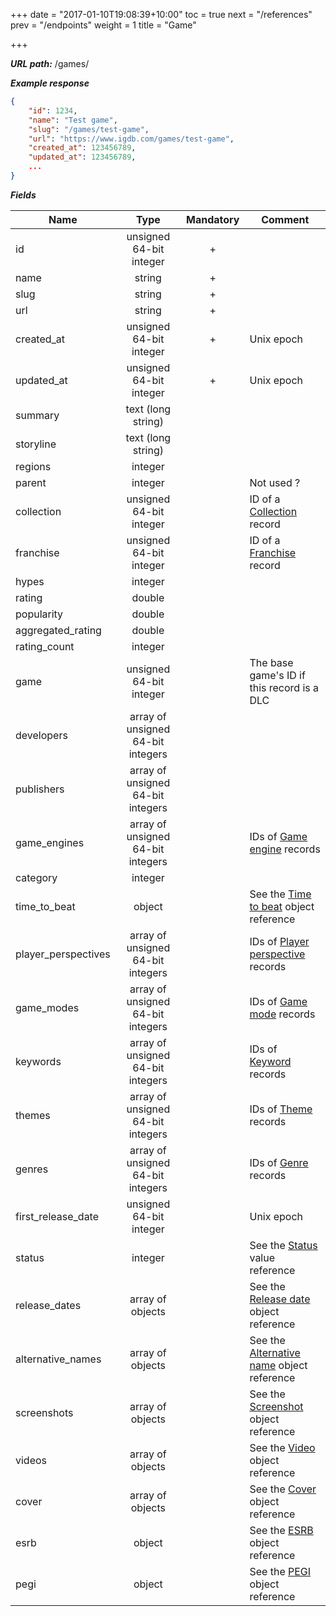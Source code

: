 +++
date = "2017-01-10T19:08:39+10:00"
toc = true
next = "/references"
prev = "/endpoints"
weight = 1
title = "Game"

+++

***URL path:*** /games/

***Example response***

```json
{
    "id": 1234,
    "name": "Test game",
    "slug": "/games/test-game",
    "url": "https://www.igdb.com/games/test-game",
    "created_at": 123456789,
    "updated_at": 123456789,
    ...
}
```

***Fields***

| Name                | Type                              | Mandatory | Comment |
| ------------------- |:---------------------------------:|:---------:| ------- |
| id                  | unsigned 64-bit integer           |     +     ||
| name                | string                            |     +     ||
| slug                | string                            |     +     ||
| url                 | string                            |     +     ||
| created_at          | unsigned 64-bit integer           |     +     | Unix epoch |
| updated_at          | unsigned 64-bit integer           |     +     | Unix epoch |
| summary             | text (long string)                |           ||
| storyline           | text (long string)                |           ||
| regions             | integer                           |           ||
| parent              | integer                           |           | Not used ? |
| collection          | unsigned 64-bit integer           |           | ID of a [Collection](../collection) record |
| franchise           | unsigned 64-bit integer           |           | ID of a [Franchise](../franchise) record |
| hypes               | integer                           |           ||
| rating              | double                            |           ||
| popularity          | double                            |           ||
| aggregated_rating   | double                            |           ||
| rating_count        | integer                           |           ||
| game                | unsigned 64-bit integer           |           | The base game's ID if this record is a DLC |
| developers          | array of unsigned 64-bit integers |           ||
| publishers          | array of unsigned 64-bit integers |           ||
| game_engines        | array of unsigned 64-bit integers |           | IDs of [Game engine](../game-engine) records |
| category            | integer                           |           ||
| time_to_beat        | object                            |           | See the [Time to beat](../../misc-objects/time-to-beat) object reference |
| player_perspectives | array of unsigned 64-bit integers |           | IDs of [Player perspective](../player-perspective) records |
| game_modes          | array of unsigned 64-bit integers |           | IDs of [Game mode](../game-mode) records |
| keywords            | array of unsigned 64-bit integers |           | IDs of [Keyword](../keyword) records |
| themes              | array of unsigned 64-bit integers |           | IDs of [Theme](../theme) records |
| genres              | array of unsigned 64-bit integers |           | IDs of [Genre](../genre) records |
| first_release_date  | unsigned 64-bit integer           |           | Unix epoch |
| status              | integer                           |           | See the [Status](../../enum-fields/status) value reference |
| release_dates       | array of objects                  |           | See the [Release date](../../misc-objects/release-date) object reference |
| alternative_names   | array of objects                  |           | See the [Alternative name](../../misc-objects/alternative-name) object reference |
| screenshots         | array of objects                  |           | See the [Screenshot](../../misc-objects/screenshot) object reference |
| videos              | array of objects                  |           | See the [Video](../../misc-objects/video) object reference |
| cover               | array of objects                  |           | See the [Cover](../../misc-objects/cover) object reference |
| esrb                | object                            |           | See the [ESRB](../../misc-objects/esrb) object reference |
| pegi                | object                            |           | See the [PEGI](../../misc-objects/pegi) object reference |
